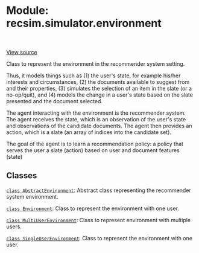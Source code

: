 <div itemscope itemtype="http://developers.google.com/ReferenceObject">
<meta itemprop="name" content="recsim.simulator.environment" />
<meta itemprop="path" content="Stable" />
</div>

# Module: recsim.simulator.environment

<!-- Insert buttons and diff -->

<table class="tfo-notebook-buttons tfo-api" align="left">

</table>

<a target="_blank" href="https://github.com/google-research/recsim/tree/master/recsim/simulator/environment.py">View
source</a>

Class to represent the environment in the recommender system setting.


Thus, it models things such as (1) the user's state, for example his/her
interests and circumstances, (2) the documents available to suggest from and
their properties, (3) simulates the selection of an item in the slate (or a
no-op/quit), and (4) models the change in a user's state based on the slate
presented and the document selected.

The agent interacting with the environment is the recommender system. The agent
receives the state, which is an observation of the user's state and observations
of the candidate documents. The agent then provides an action, which is a slate
(an array of indices into the candidate set).

The goal of the agent is to learn a recommendation policy: a policy that serves
the user a slate (action) based on user and document features (state)

## Classes

[`class AbstractEnvironment`](../../recsim/simulator/environment/AbstractEnvironment.md):
Abstract class representing the recommender system environment.

[`class Environment`](../../recsim/simulator/environment/Environment.md): Class
to represent the environment with one user.

[`class MultiUserEnvironment`](../../recsim/simulator/environment/MultiUserEnvironment.md):
Class to represent environment with multiple users.

[`class SingleUserEnvironment`](../../recsim/simulator/environment/Environment.md):
Class to represent the environment with one user.
